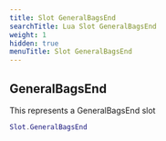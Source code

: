 ```yaml
---
title: Slot GeneralBagsEnd
searchTitle: Lua Slot GeneralBagsEnd
weight: 1
hidden: true
menuTitle: Slot GeneralBagsEnd
---
```

## GeneralBagsEnd

This represents a GeneralBagsEnd slot
```lua
Slot.GeneralBagsEnd
```